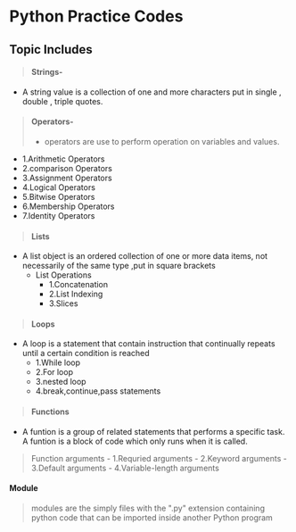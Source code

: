 # Python Practice Codes

## Topic Includes

>#### Strings- 
  - A string value is a collection of one and more characters put in single , double , triple quotes.
     
>#### Operators-
> -  operators are use to perform operation on variables and values.
   - 1.Arithmetic Operators
   - 2.comparison Operators
   - 3.Assignment Operators
   - 4.Logical Operators
   - 5.Bitwise Operators
   - 6.Membership Operators
   - 7.Identity Operators

>#### Lists
 -  A list object is an ordered collection of one or more data items, not necessarily of the same type ,put in square brackets
     - List Operations 
         - 1.Concatenation
         - 2.List Indexing
         - 3.Slices


>#### Loops
 - A loop is a statement that contain instruction that continually repeats until  a certain condition  is reached
     - 1.While loop
     - 2.For loop
     - 3.nested loop
     - 4.break,continue,pass statements

>#### Functions
  - A funtion is a group of related statements that performs a specific task. A funtion is a block of code which only runs when it is called.
   > Function arguments 
      - 1.Requried arguments
      - 2.Keyword arguments 
      - 3.Default arguments
      - 4.Variable-length arguments

#### Module 
   > modules are the simply files with the ".py" extension containing python code that can be imported inside another Python program
   